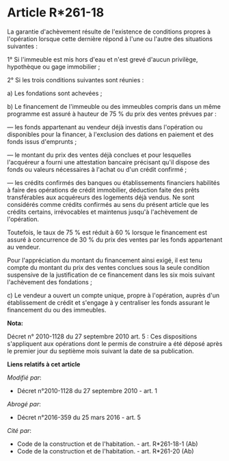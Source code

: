 # Article R*261-18

La garantie d'achèvement résulte de l'existence de conditions propres à l'opération lorsque cette dernière répond à l'une ou
l'autre des situations suivantes : 

1° Si l'immeuble est mis hors d'eau et n'est grevé d'aucun privilège, hypothèque ou gage immobilier ; 

2° Si les trois conditions suivantes sont réunies : 

a) Les fondations sont achevées ; 

b) Le financement de l'immeuble ou des immeubles compris dans un même programme est assuré à hauteur de 75 % du prix des
ventes prévues par : 

― les fonds appartenant au vendeur déjà investis dans l'opération ou disponibles pour la financer, à l'exclusion des dations
en paiement et des fonds issus d'emprunts ; 

― le montant du prix des ventes déjà conclues et pour lesquelles l'acquéreur a fourni une attestation bancaire précisant
qu'il dispose des fonds ou valeurs nécessaires à l'achat ou d'un crédit confirmé ; 

― les crédits confirmés des banques ou établissements financiers habilités à faire des opérations de crédit immobilier,
déduction faite des prêts transférables aux acquéreurs des logements déjà vendus. Ne sont considérés comme crédits confirmés
au sens du présent article que les crédits certains, irrévocables et maintenus jusqu'à l'achèvement de l'opération. 

Toutefois, le taux de 75 % est réduit à 60 % lorsque le financement est assuré à concurrence de 30 % du prix des ventes par
les fonds appartenant au vendeur. 

Pour l'appréciation du montant du financement ainsi exigé, il est tenu compte du montant du prix des ventes conclues sous la
seule condition suspensive de la justification de ce financement dans les six mois suivant l'achèvement des fondations ; 

c) Le vendeur a ouvert un compte unique, propre à l'opération, auprès d'un établissement de crédit et s'engage à y
centraliser les fonds assurant le financement du ou des immeubles.

**Nota:**

Décret n° 2010-1128 du 27 septembre 2010 art. 5 : Ces dispositions s'appliquent aux opérations dont le permis de construire a
été déposé après le premier jour du septième mois suivant la date de sa publication.

**Liens relatifs à cet article**

_Modifié par_:

  - Décret n°2010-1128 du 27 septembre 2010 - art. 1

_Abrogé par_:

  - Décret n°2016-359 du 25 mars 2016 - art. 5

_Cité par_:

  - Code de la construction et de l'habitation. - art. R*261-18-1 (Ab)
  - Code de la construction et de l'habitation. - art. R*261-20 (Ab)
